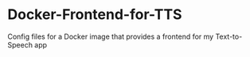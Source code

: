 # Docker-Frontend-for-TTS
Config files for a Docker image that provides a frontend for my Text-to-Speech app

